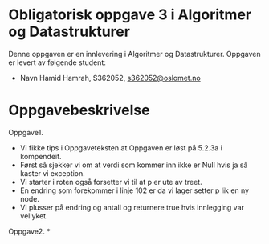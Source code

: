 # Obligatorisk oppgave 3 i Algoritmer og Datastrukturer

Denne oppgaven er en innlevering i Algoritmer og Datastrukturer. 
Oppgaven er levert av følgende student:
* Navn Hamid Hamrah, S362052, s362052@oslomet.no


# Oppgavebeskrivelse

Oppgave1. 
* Vi fikke tips i Oppgaveteksten at Oppgaven er løst på 5.2.3a i kompendeit. 
* Først så sjekker vi om at verdi som kommer inn ikke er Null hvis ja så kaster vi exception. 
* Vi starter i roten også forsetter vi til at p er ute av treet. 
* En endring som forekommer i linje 102 er da vi lager setter p lik en ny node. 
* Vi plusser på endring og antall og returnere true hvis innlegging var vellyket.

Oppgave2. 
* 
